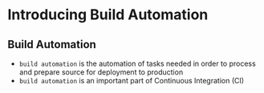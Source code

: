 # Introducing Build Automation

## Build Automation

- `build automation` is the automation of tasks needed in order to process and prepare source for deployment to production
- `build automation` is an important part of Continuous Integration (CI)


